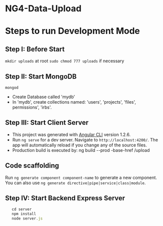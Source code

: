 # NG4-Data-Upload

# Steps to run Development Mode

## Step I: Before Start
`mkdir uploads` at root
`sudo chmod 777 uploads` if necessary

## Step II: Start MongoDB
`mongod`
* Create Database called 'mydb'
* In 'mydb', create collections named: 'users', 'projects', 'files', permissions', 'irbs'.

## Step III: Start Client Server

* This project was generated with [Angular CLI](https://github.com/angular/angular-cli) version 1.2.6.
* Run `ng serve` for a dev server. Navigate to `http://localhost:4200/`. The app will automatically reload if you change any of the source files.
* Production build is executed by: ng build --prod -base-href /upload

## Code scaffolding

Run `ng generate component component-name` to generate a new component. You can also use `ng generate directive|pipe|service|class|module`.

## Step IV: Start Backend Express Server
 ```javascript
    cd server
    npm install
    node server.js
 ```
